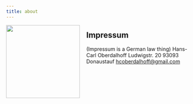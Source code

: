 ```yaml
---
title: about
---
```


<img align="left" width="200" src="https://www.gravatar.com/avatar/d7cd15379e5d057d08f7af462c437fc6?s=200" style="padding-right: 15px;">

## Impressum 
(Impressum is a German law thing)
Hans-Carl Oberdalhoff
Ludwigstr. 20
93093 Donaustauf
hcoberdalhoff@gmail.com
